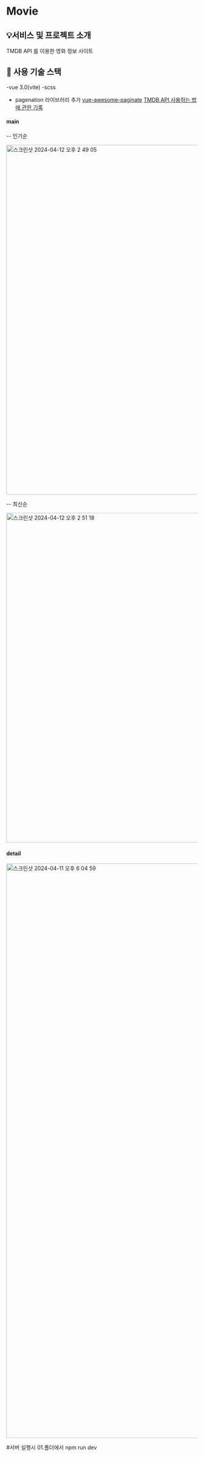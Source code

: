 # Movie
## :bulb:서비스 및 프로젝트 소개
TMDB API 를 이용한 영화 정보 사이트 

## :wrench: 사용 기술 스택
-vue 3.0(vite)
-scss
- pagenation 라이브러리 추가 [vue-awesome-paginate](https://github.com/peshanghiwa/vue-awesome-paginate)
[TMDB API 사용하는 법에 관한 기록](https://handcraftdesign.tistory.com/46)

#### main
 -- 인기순
 
<img width="918" alt="스크린샷 2024-04-12 오후 2 49 05" src="https://github.com/firsthandcraft/Movie/assets/97497153/005fd7d6-395e-4aed-bc7c-f170490e5fa3">

-- 최신순

<img width="865" alt="스크린샷 2024-04-12 오후 2 51 18" src="https://github.com/firsthandcraft/Movie/assets/97497153/77e276db-b0bb-46b7-8ee5-577ca7fb11ae">

#### detail
<img width="1508" alt="스크린샷 2024-04-11 오후 6 04 59" src="https://github.com/firsthandcraft/Movie/assets/97497153/2b431e3f-2b0a-4a5d-8e8f-4e8c4c363fbd">


#서버 실행시 
01.폴더에서 
  npm run dev 

